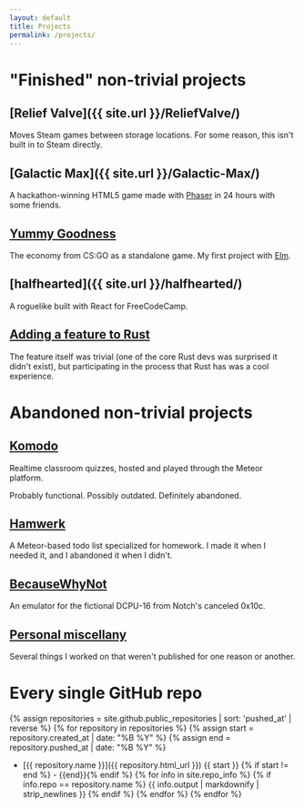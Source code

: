 ```yaml
---
layout: default
title: Projects
permalink: /projects/
---
```

"Finished" non-trivial projects
===============================

[Relief Valve]({{ site.url }}/ReliefValve/)
-------------------------------------------

Moves Steam games between storage locations. For some reason, this isn't built in to Steam directly.

[Galactic Max]({{ site.url }}/Galactic-Max/)
--------------------------------------------

A hackathon-winning HTML5 game made with [Phaser](http://phaser.io) in 24 hours with some friends.

[Yummy Goodness](https://mathphreak.itch.io/yummy-goodness)
-----------------------------------------------------------

The economy from CS:GO as a standalone game. My first project with [Elm](http://elm-lang.org).

[halfhearted]({{ site.url }}/halfhearted/)
--------------------------------------------

A roguelike built with React for FreeCodeCamp.

[Adding a feature to Rust](https://github.com/rust-lang/rust/pull/34694)
------------------------------------------------------------------------

The feature itself was trivial (one of the core Rust devs was surprised it didn't exist), but participating in the process that Rust has was a cool experience.

Abandoned non-trivial projects
==============================

[Komodo](https://github.com/KamikazeKumquatsLLC/komodo)
-------------------------------------------------------

Realtime classroom quizzes, hosted and played through the Meteor platform.

Probably functional. Possibly outdated. Definitely abandoned.

[Hamwerk](https://github.com/mathphreak/hamwerk)
------------------------------------------------

A Meteor-based todo list specialized for homework. I made it when I needed it, and I abandoned it when I didn't.

[BecauseWhyNot](https://github.com/mathphreak/BecauseWhyNot)
------------------------------------------------------------

An emulator for the fictional DCPU-16 from Notch's canceled 0x10c.

[Personal miscellany](/projects/misc/)
--------------------------------------

Several things I worked on that weren't published for one reason or another.

Every single GitHub repo
========================
{% assign repositories = site.github.public_repositories | sort: 'pushed_at' | reverse %}
{% for repository in repositories %}
  {% assign start = repository.created_at | date: "%B %Y" %}
  {% assign end = repository.pushed_at | date: "%B %Y" %}
  * [{{ repository.name }}]({{ repository.html_url }})
    {{ start }} {% if start != end %} - {{end}}{% endif %}
    {% for info in site.repo_info %}
    {% if info.repo == repository.name %}
    {{ info.output | markdownify | strip_newlines }}
    {% endif %}
    {% endfor %}
{% endfor %}
